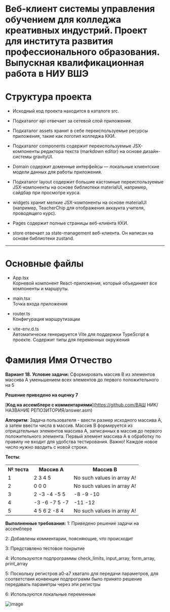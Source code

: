 # Веб-клиент системы управления обучением для колледжа креативных индустрий. Проект для института развития профессионального образования. Выпускная квалификационная работа в НИУ ВШЭ

# Структура проекта

- Исходный код проекта находится в каталоге src.

- Подкаталог api отвечает за сетевой слой приложения.

- Подкаталог assets хранит в себе переиспользуемые ресурсы приложения, такие как логотип колледжа ККИ.

- Подкаталог components содержит переиспользуемые JSX-компоненты редактора текста (markdown editor) на основе дизайн-системы gravityUI.

- Domain содержит доменные интерфейсы — локальные клиентские модели данных для работы приложения.

- Подкаталог layout содержит большие кастомные переиспользуемые JSX-компоненты на основе библиотеки materialUI, например, сайдбар при просмотре курса.

- widgets хранит мелкие JSX-компоненты на основе materialUI (например, TeacherChip для отображения аккаунта учителя, проводящего курс).

- Pages содержит полные страницы веб-клиента ККИ.

- store отвечает за state-management веб-клиента. Он написан на основе библиотеки zustand. 

---

# Основные файлы

- App.tsx  
  Корневой компонент React-приложения, который объединяет все компоненты и маршруты.

- main.tsx  
  Точка входа приложения

- router.ts  
  Конфигурация маршрутизации

- vite-env.d.ts  
  Автоматически генерируется Vite для поддержки TypeScript в проекте. Содержит типы для переменных окружения


# Фамилия Имя Отчество

__Вариант 18. Условие задачи:__ Сформировать массив B из элементов массива A уменьшением всех элементов до первого положительного на 5

__Решение приведено на оценку 7__

[__Код на ассемблере с комментариями__](https://github.com/ВАШ НИК/НАЗВАНИЕ РЕПОЗИТОРИЯ/answer.asm)

__Алгоритм__: Задача пользователя - ввести размер исходного массива А, а затем ввести числа в массив. Массив B формируется из отрицательных элементов массива А, записанных в массив до первого положительного элемента. Первый элемент массива А в обработку по правилу не входит для удобства тестирования. Важно! Каждое новое число нужно вводить с новой строки.

__Тесты__:

<table>
    <tr>
        <th>№ теста</th>
        <th>Массив А</th>
        <th>Массив B</th>
    </tr>
    <tr>
        <td>1</td>
        <td>2 3 4 5</td>
        <td>No such values in array A!</td>
    </tr>
    <tr>
        <td>2</td>
        <td>0 0 0</td>
        <td>No such values in array A!</td>
    </tr>
    <tr>
        <td>3</td>
        <td>2 -3 -4 -5 5</td>
        <td>-8 -9 -10</td>
    </tr>
    <tr>
        <td>4</td>
        <td>-3 -6 -7 5 -7</td>
        <td>-11 -12</td>
    </tr>
    <tr>
        <td>5</td>
        <td>4 5 6 2 -8 4</td>
        <td>No such values in array A!</td>
    </tr>
</table>

__Выполненные требования:__
1: Приведено решение задачи на ассемблере

2: Добавлены комментарии, поясняющие, что происходит

3: Представлено тестовое покрытие

4: Используются подпрограммы check_limits, input_array, form_array, print_array

5: Поскольку регистров a0-a7 хватало для передачи параметров, для соответствия конвенции подпрограмм было принято решение передавать параметры через эти регистры

6: Используются локальные переменные

![image](https://github.com/milashkinaa/Variant-18/assets/74614689/95408b78-3c81-4f69-b93d-40cc4f5384ff)
